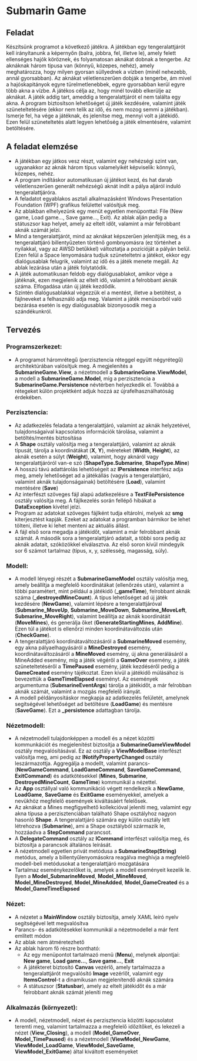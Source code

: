 # Submarin Game
## Feladat
Készítsünk programot a következő játékra.
A játékban egy tengeralattjárót kell irányítanunk a képernyőn (balra, jobbra, fel, illetve le), amely
felett ellenséges hajók köröznek, és folyamatosan aknákat dobnak a tengerbe. Az aknáknak három
típusa van (könnyű, közepes, nehéz), amely meghatározza, hogy milyen gyorsan süllyednek a vízben
(minél nehezebb, annál gyorsabban).
Az aknákat véletlenszerűen dobják a tengerbe, ám mivel a hajóskapitányok egyre türelmetlenebbek,
egyre gyorsabban kerül egyre több akna a vízbe. A játékos célja az, hogy minél tovább elkerülje az
aknákat. A játék addig tart, ameddig a tengeralattjárót el nem találta egy akna.
A program biztosítson lehetőséget új játék kezdésére, valamint játék szüneteltetésére (ekkor nem
telik az idő, és nem mozog semmi a játékban). Ismerje fel, ha vége a játéknak, és jelenítse meg,
mennyi volt a játékidő. Ezen felül szüneteltetés alatt legyen lehetőség a játék elmentésére, valamint
betöltésére.
## A feladat elemzése
- A játékban egy játkos vesz részt, valamint egy nehézségi szint van, ugyanakkor az aknák
három típus valamelyikét képviselik: könnyű, közepes, nehéz.
- A program indításkor automatikusan új játékot kezd, és hat darab véletlenszerűen generált
nehézségű aknát indít a pálya aljáról induló tengeralattjáróra.
- A feladatot egyablakos asztali alkalmazásként Windows Presentation Foundation (WPF)
grafikus felülettel valósítjuk meg.
- Az ablakban elhelyezünk egy menüt egyetlen menüponttal: File (New game, Load game…,
Save game…, Exit). Az ablak alján pedig a státuszsor kap helyet, amely az eltelt időt, valamint
a már felrobbant aknák számát jelzi.
- Mind a tengeralattjárót, mind az aknákat képszerűen jelenítjük meg, és a tengeralattjáró
billentyűzeten történő gombnyomásra (ez történhet a nyilakkal, vagy az AWSD betűkkel)
változtatja a pozícióját a pályán belül. Ezen felül a Space lenyomására tudjuk szüneteltetni a
játékot, ekkor egy dialógusablak felugrik, valamint az idő és a játék menete megáll. Az ablak
lezárása után a játék folytatódik.
- A játék automatikusan feldob egy dialógusablakot, amikor vége a játéknak, ezen megjelenik
az eltelt idő, valamint a felrobbant aknák száma. Elfogadása után új játék kezdődik.
- Szintén dialógusablakkal végezzük el a mentést, illetve a betöltést, a fájlneveket a
felhasználó adja meg. Valamint a játék menüsorból való bezárása esetén is egy dialógusablak
bizonyosodik meg a szándékunkról.
## Tervezés
### Programszerkezet:
- A programot háromrétegű (perzisztencia réteggel együtt négyrétegű)
architektúrában valósítjuk meg. A megjelenítés a **SubmarineGame.View**, a
nézetmodell a **SubmarineGame.ViewModel**, a modell a **SubmarineGame.Model**,
míg a perzisztencia a **SubmarineGame.Persistence** névtérben helyezkedik el.
Továbbá a rétegeket külön projektként adjuk hozzá az újrafelhasználhatóság
érdekében.
### Perzisztencia:
- Az adatkezelés feladata a tengeralattjáró, valamint az aknák helyzetével,
tulajdonságaival kapcsolatos információk tárolása, valamint a betöltés/mentés
biztosítása
- A **Shape** osztály valósítja meg a tengeralattjáró, valamint az aknák típusát, tárolja a
koordinátákat (**X**, **Y**), méreteket (**Width**, **Height**), az aknák esetén a súlyt (**Weight**),
valamint, hogy aknáról vagy tengeralattjáróról van-e szó (**ShapeType.Submarine**,
**ShapeType.Mine**)
- A hosszú távú adattárolás lehetőségeit az **IPersistence** interfész adja meg, amely
lehetőséget ad a játékállás (vagyis a tengeralattjáró, valamint aknák
tulajdonságainak) betöltésére (**Load**), valamint mentésére (**Save**)
- Az interfészt szöveges fájl alapú adatkezelésre a **TextFilePersistence** osztály
valósítja meg. A fájlkezelés során fellépő hibákat a **DataException** kivétel jelzi.
- Program az adatokat szöveges fájlként tudja eltárolni, melyek az **smg** kiterjesztést
kapják. Ezeket az adatokat a programban bármikor be lehet tölteni, illetve ki lehet
menteni az aktuális állást.
- A fájl első sora megadja a játékidőt, valamint a már felrobbant aknák számát. A
második sora a tengeralattjáró adatait, a többi sora pedig az aknák adatait,
szóközökkel elválasztva. Az első soron kívül mindegyik sor 6 számot tartalmaz (típus,
x, y, szélesség, magasság, súly).
### Modell:
- A modell lényegi részét a **SubmarineGameModel** osztály valósítja meg, amely
beállítja a megfelelő koordinátákat (ellenőrzés után), valamint a többi paramétert,
mint például a játékidő (**_gameTime**), felrobbant aknák száma
(**_destroyedMineCount**). A típus lehetőséget ad új játék kezdésére (**NewGame**),
valamint lépésre a tengeralattjáróval (**Submarine_MoveUp**,
**Submarine_MoveDown**, **Submarine_MoveLeft**, **Submarine_MoveRight**), valamint
beállítja az aknák koordinátáit (**MoveMines**), és generálja őket
(**GenerateStartingMines**, **AddMine**). Ezen túl a játékot is ellenőrzi minden
koordinátaváltozás után (**CheckGame**).
- A tengeralattjáró koordinátaváltozásáról a **SubmarineMoved** esemény, egy akna
pályaelhagyásáról a **MineDestroyed** esemény, koordinátaváltozásáról a
**MineMoved** esemény, új akna generálásáról a MineAdded esemény, míg a játék
végéről a **GameOver** esemény, a játék szüneteltetéséről a **TimePaused** esemény,
játék kezdéséről pedig a **GameCreated** esemény tájékoztat. Ezen kívül a játékidő
múlásához is bevezettük a **GameTimeElapsed** eseményt. Az események
argumentuma (**SubmarineEventArgs**) tárolja a játékidőt, a már felrobban aknák
számát, valamint a mozgás megfelelő irányát.
- A modell példányosításkor megkapja az adatkezelés felületét, amelynek
segítségével lehetőséget ad betöltésre (**LoadGame**) és mentésre (**SaveGame**). Ezt a
**_persistence** adattagban tárolja.
### Nézetmodell:
- A nézetmodell tulajdonképpen a modell és a nézet közötti kommunkációt és
megjelenítést biztosítja a **SubmarineGameViewModel** osztály megvalósításával. Ez
az osztály a **ViewModelBase** interfészt valósítja meg, ami pedig az
**INotifyPropertyChanged** osztály leszármazottja. Aggregálja a modellt, valamint
parancs- (**NewGameCommand**, **LoadGameCommand**, **SaveGameCommand**,
**ExitCommand**) és adatkötésekkel (**Mines**, **Submarine**, **DestroyedMineCount**,
**GameTime**) kommunikál a nézettel.
- Az **App** osztállyal való kommunikáció végett rendelkezik a **NewGame**, **LoadGame**,
**SaveGame** és **ExitGame** eseményekkel, amelyek a nevükhöz megfelelő események
kiváltásáért felelősek.
- Az aknákat a Mines megfigyelhető kollekcióval jeleníti meg, valamint egy akna
típusa a perzisztenciában található Shape osztályhoz nagyon hasonló **Shape**. A
tengeralattjáró számára egy külön osztály lett létrehozva (**Submarine**), ami a Shape
osztályból származik le, hozzáadva a **StepCommand** parancsot.
- A **DelegateCommand** osztály az **ICommand** interfészt valósítja meg, és biztosítja a
parancsok általános leírását.
- A nézetmodell egyetlen privát metódusa a **SubmarineStep(String)** metódus, amely
a billentyűlenyomásokra reagálva meghívja a megfelelő modell-beli metódusokat a
tengeralattjáró mozgatására
- Tartalmaz eseménykezelőket is, amelyek a modell eseményeit kezelik le. Ilyen a
**Model_SubmarineMoved**, **Model_MineMoved**, **Model_MineDestroyed**,
**Model_MineAdded**, **Model_GameCreated** és a **Model_GameTimeElapsed**
### Nézet:
- A nézetet a **MainWindow** osztály biztosítja, amely XAML leíró nyelv segítségével lett
megvalósítva
- Parancs- és adatkötésekkel kommunikál a nézetmodellel a már fent említett módon
- Az ablak nem átméretezhető
- Az ablak három fő részre bontható:
  - Az egy menüpontot tartalmazó menü (**Menu**), melynek alpontjai: **New
game**, **Load game…**, **Save game…**, **Exit**
  - A játékteret biztosító **Canvas** vezérlő, amely tartalmazza a tengeralattjárót
megvalósító **Image** vezérlőt, valamint egy **ItemsControl**-t a dinamikusan
megjelenítendő aknák számára
  - A státuszsor (**Statusbar**), amely az eltelt játékidőt és a már felrobbant aknák
számát jeleníti meg
### Alkalmazás (környezet):
- A modell, nézetmodell, nézet és perzisztencia közötti kapcsolatot teremti meg,
valamint tartalmazza a megfelelő időzítőket, és lekezeli a nézet (**View_Closing**), a
modell (**Model_GameOver**, **Model_TimePaused**) és a nézetmodell
(**ViewModel_NewGame**, **ViewModel_LoadGame**, **ViewModel_SaveGame**,
**ViewModel_ExitGame**) által kiváltott eseményeket
